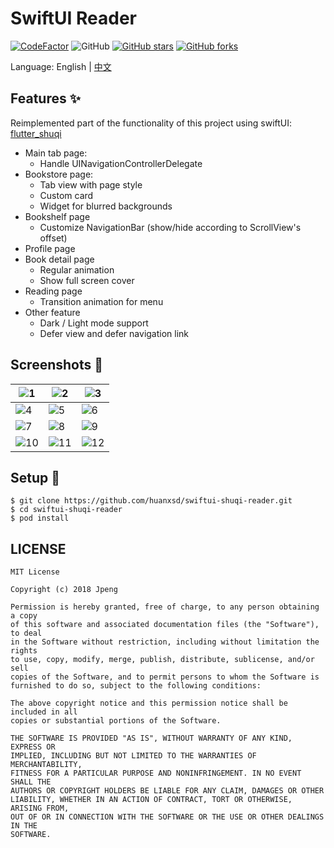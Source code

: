 # SwiftUI Reader


[![CodeFactor](https://www.codefactor.io/repository/github/huanxsd/swiftui-shuqi-reader/badge)](https://www.codefactor.io/repository/github/huanxsd/swiftui-shuqi-reader)
![GitHub](https://img.shields.io/github/license/mashape/apistatus.svg?longCache=true&style=flat-square)
[![GitHub stars](https://img.shields.io/github/stars/huanxsd/swiftui-shuqi-reader?logo=github&style=flat-square)](https://github.com/huanxsd/swiftui-shuqi-reader/stargazers)
[![GitHub forks](https://img.shields.io/github/forks/huanxsd/swiftui-shuqi-reader?logo=github&style=flat-square)](https://github.com/huanxsd/swiftui-shuqi-reader/network)

Language: English | [中文](README-ZH.md)

## Features ✨

Reimplemented part of the functionality of this project using swiftUI: [flutter_shuqi](https://github.com/huanxsd/flutter_shuqi)
* Main tab page:
    * Handle UINavigationControllerDelegate
* Bookstore page: 
    * Tab view with page style
    * Custom card
    * Widget for blurred backgrounds
* Bookshelf page
    * Customize NavigationBar (show/hide according to ScrollView's offset)
* Profile page
* Book detail page
    * Regular animation
    * Show full screen cover
* Reading page
    * Transition animation for menu
* Other feature
    * Dark / Light mode support
    * Defer view and defer navigation link

## Screenshots 📸

| ![1](https://i.postimg.cc/1RN8qYjR/light-1.png)   | ![2](https://i.postimg.cc/QxGHkk2Q/light-2.png)   | ![3](https://i.postimg.cc/nc4Md9x6/light-3.png)   |
|----------------------------------------------------------|----------------------------------------------------------|----------------------------------------------------------|
| ![4](https://i.postimg.cc/wj9MnxT3/light-4.png)   | ![5](https://i.postimg.cc/wjFMzK72/light-5.png)   | ![6](https://i.postimg.cc/W433b9Zv/light-6.png)   |
| ![7](https://i.postimg.cc/638yzH60/dark-1.png)   | ![8](https://i.postimg.cc/wBf1XKzM/dark-2.png)   | ![9](https://i.postimg.cc/DwcJzJYq/dark-3.png)   |
| ![10](https://i.postimg.cc/0N26KkLh/dark-4.png)   | ![11](https://i.postimg.cc/1X641fqV/dark-5.png)   | ![12](https://i.postimg.cc/k4LDHxBd/dark-6.png)   |

## Setup 🍭

```
$ git clone https://github.com/huanxsd/swiftui-shuqi-reader.git
$ cd swiftui-shuqi-reader
$ pod install
```

## LICENSE


```
MIT License

Copyright (c) 2018 Jpeng

Permission is hereby granted, free of charge, to any person obtaining a copy
of this software and associated documentation files (the "Software"), to deal
in the Software without restriction, including without limitation the rights
to use, copy, modify, merge, publish, distribute, sublicense, and/or sell
copies of the Software, and to permit persons to whom the Software is
furnished to do so, subject to the following conditions:

The above copyright notice and this permission notice shall be included in all
copies or substantial portions of the Software.

THE SOFTWARE IS PROVIDED "AS IS", WITHOUT WARRANTY OF ANY KIND, EXPRESS OR
IMPLIED, INCLUDING BUT NOT LIMITED TO THE WARRANTIES OF MERCHANTABILITY,
FITNESS FOR A PARTICULAR PURPOSE AND NONINFRINGEMENT. IN NO EVENT SHALL THE
AUTHORS OR COPYRIGHT HOLDERS BE LIABLE FOR ANY CLAIM, DAMAGES OR OTHER
LIABILITY, WHETHER IN AN ACTION OF CONTRACT, TORT OR OTHERWISE, ARISING FROM,
OUT OF OR IN CONNECTION WITH THE SOFTWARE OR THE USE OR OTHER DEALINGS IN THE
SOFTWARE.
 ```